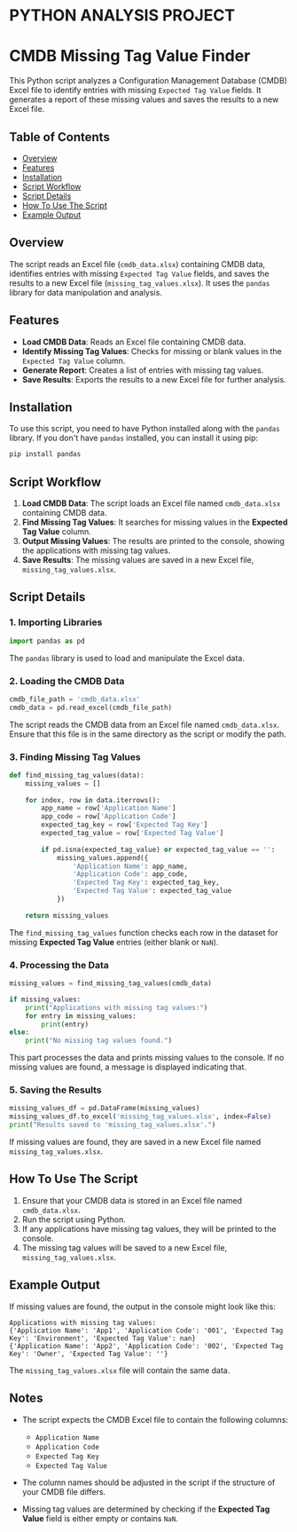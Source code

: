 # PYTHON ANALYSIS PROJECT

# CMDB Missing Tag Value Finder

This Python script analyzes a Configuration Management Database (CMDB) Excel file to identify entries with missing `Expected Tag Value` fields. It generates a report of these missing values and saves the results to a new Excel file.

## Table of Contents

- [Overview](#overview)
- [Features](#features)
- [Installation](#installation)
- [Script Workflow](#Script-Workflow)
- [Script Details](#Script-Details)
- [How To Use The Script](#How-To-Use-The-Script)
- [Example Output](#Example-Output)

## Overview

The script reads an Excel file (`cmdb_data.xlsx`) containing CMDB data, identifies entries with missing `Expected Tag Value` fields, and saves the results to a new Excel file (`missing_tag_values.xlsx`). It uses the `pandas` library for data manipulation and analysis.

## Features

- **Load CMDB Data**: Reads an Excel file containing CMDB data.
- **Identify Missing Tag Values**: Checks for missing or blank values in the `Expected Tag Value` column.
- **Generate Report**: Creates a list of entries with missing tag values.
- **Save Results**: Exports the results to a new Excel file for further analysis.

## Installation

To use this script, you need to have Python installed along with the `pandas` library. If you don't have `pandas` installed, you can install it using pip:

```bash
pip install pandas
```

## Script Workflow

1. **Load CMDB Data**: The script loads an Excel file named `cmdb_data.xlsx` containing CMDB data.
2. **Find Missing Tag Values**: It searches for missing values in the **Expected Tag Value** column.
3. **Output Missing Values**: The results are printed to the console, showing the applications with missing tag values.
4. **Save Results**: The missing values are saved in a new Excel file, `missing_tag_values.xlsx`.

## Script Details

### 1. Importing Libraries

```python
import pandas as pd
```

The `pandas` library is used to load and manipulate the Excel data.

### 2. Loading the CMDB Data

```python
cmdb_file_path = 'cmdb_data.xlsx'
cmdb_data = pd.read_excel(cmdb_file_path)
```

The script reads the CMDB data from an Excel file named `cmdb_data.xlsx`. Ensure that this file is in the same directory as the script or modify the path.

### 3. Finding Missing Tag Values

```python
def find_missing_tag_values(data):
    missing_values = []
    
    for index, row in data.iterrows():
        app_name = row['Application Name']
        app_code = row['Application Code']
        expected_tag_key = row['Expected Tag Key']
        expected_tag_value = row['Expected Tag Value']
        
        if pd.isna(expected_tag_value) or expected_tag_value == '':
            missing_values.append({
                'Application Name': app_name,
                'Application Code': app_code,
                'Expected Tag Key': expected_tag_key,
                'Expected Tag Value': expected_tag_value
            })
    
    return missing_values
```

The `find_missing_tag_values` function checks each row in the dataset for missing **Expected Tag Value** entries (either blank or `NaN`).

### 4. Processing the Data

```python
missing_values = find_missing_tag_values(cmdb_data)

if missing_values:
    print("Applications with missing tag values:")
    for entry in missing_values:
        print(entry)
else:
    print("No missing tag values found.")
```

This part processes the data and prints missing values to the console. If no missing values are found, a message is displayed indicating that.

### 5. Saving the Results

```python
missing_values_df = pd.DataFrame(missing_values)
missing_values_df.to_excel('missing_tag_values.xlsx', index=False)
print("Results saved to 'missing_tag_values.xlsx'.")
```

If missing values are found, they are saved in a new Excel file named `missing_tag_values.xlsx`.

## How To Use The Script

1. Ensure that your CMDB data is stored in an Excel file named `cmdb_data.xlsx`.
2. Run the script using Python.
3. If any applications have missing tag values, they will be printed to the console.
4. The missing tag values will be saved to a new Excel file, `missing_tag_values.xlsx`.

## Example Output

If missing values are found, the output in the console might look like this:

```
Applications with missing tag values:
{'Application Name': 'App1', 'Application Code': '001', 'Expected Tag Key': 'Environment', 'Expected Tag Value': nan}
{'Application Name': 'App2', 'Application Code': '002', 'Expected Tag Key': 'Owner', 'Expected Tag Value': ''}
```

The `missing_tag_values.xlsx` file will contain the same data.

## Notes

- The script expects the CMDB Excel file to contain the following columns:
  - `Application Name`
  - `Application Code`
  - `Expected Tag Key`
  - `Expected Tag Value`
  
- The column names should be adjusted in the script if the structure of your CMDB file differs.
- Missing tag values are determined by checking if the **Expected Tag Value** field is either empty or contains `NaN`.


